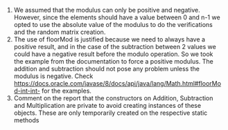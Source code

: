 1. We assumed that the modulus can only be positive and negative. However, since the elements should have a value between 0 and n-1 we opted to use the absolute value of the modulus to do the verifications and the random matrix creation.
2. The use of floorMod is justified because we need to always have a positive result, and in the case of the subtraction between 2 values we could have a negative result before the modulo operation. So we took the example from the documentation to force a positive modulus. The addition and subtraction should not pose any problem unless the modulus is negative. Check https://docs.oracle.com/javase/8/docs/api/java/lang/Math.html#floorMod-int-int- for the examples.
3. Comment on the report that the constructors on Addition, Subtraction and Multiplication are private to avoid creating instances of these objects. These are only temporarily created on the respective static methods
